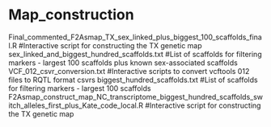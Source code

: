 # Map_construction
Final_commented_F2Asmap_TX_sex_linked_plus_biggest_100_scaffolds_final.R #Interactive script for constructing the TX genetic map
sex_linked_and_biggest_hundred_scaffolds.txt #List of scaffolds for filtering markers - largest 100 scaffolds plus known sex-associated scaffolds
VCF_012_csvr_conversion.txt #Interactive scripts to convert vcftools 012 files to RQTL format csvrs
biggest_hundred_scaffolds.txt #List of scaffolds for filtering markers - largest 100 scaffolds
F2Asmap_construct_map_NC_transcriptome_biggest_hundred_scaffolds_switch_alleles_first_plus_Kate_code_local.R #Interactive script for constructing the TX genetic map